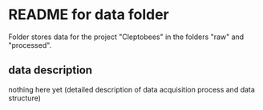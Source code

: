 # README for data folder

Folder stores data for the project "Cleptobees" in the folders "raw" and "processed".

## data description

nothing here yet (detailed description of data acquisition process and data structure)

